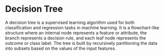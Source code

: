 
# Decision Tree

A decision tree is a supervised learning algorithm used for both classification and regression tasks in machine learning. It is a flowchart-like structure where an internal node represents a feature or attribute, the branch represents a decision rule, and each leaf node represents the outcome or class label. The tree is built by recursively partitioning the data into subsets based on the values of the input features.
